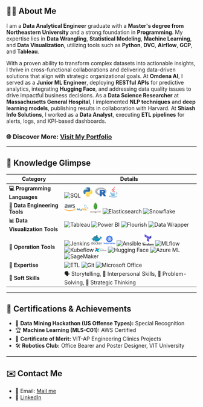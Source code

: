 ## 👨‍💻 About Me

I am a **Data Analytical Engineer** graduate with a **Master's degree from Northeastern University** and a strong foundation in **Programming**. My expertise lies in **Data Wrangling**, **Statistical Modeling**, **Machine Learning**, and **Data Visualization**, utilizing tools such as **Python**, **DVC**, **Airflow**, **GCP**, and **Tableau**. 

With a proven ability to transform complex datasets into actionable insights, I thrive in cross-functional collaborations and delivering data-driven solutions that align with strategic organizational goals. At **Omdena AI**, I served as a **Junior ML Engineer**, deploying **RESTful APIs** for predictive analytics, integrating **Hugging Face**, and addressing data quality issues to drive impactful business decisions. As a **Data Science Researcher** at **Massachusetts General Hospital**, I implemented **NLP techniques** and **deep learning models**, publishing results in collaboration with Harvard. At **Shiash Info Solutions**, I worked as a **Data Analyst**, executing **ETL pipelines** for alerts, logs, and KPI-based dashboards.

### 🌐 Discover More: [**Visit My Portfolio**](https://manoharvit.github.io/Manohar.github.io/)

---
## 🔧 Knowledge Glimpse

| **Category**              | **Details**                                                                                           |
|---------------------------|-------------------------------------------------------------------------------------------------------|
| **💻 Programming Languages** | <img src="https://upload.wikimedia.org/wikipedia/commons/8/87/Sql_data_base_with_logo.png" alt="SQL" width="30"/> <img src="https://raw.githubusercontent.com/devicons/devicon/master/icons/python/python-original.svg" alt="Python" width="30"/> <img src="https://raw.githubusercontent.com/devicons/devicon/master/icons/r/r-original.svg" alt="R" width="30"/> <img src="https://raw.githubusercontent.com/devicons/devicon/master/icons/java/java-original.svg" alt="Java" width="30"/> |
| **🔨 Data Engineering Tools**| <img src="https://raw.githubusercontent.com/devicons/devicon/master/icons/amazonwebservices/amazonwebservices-original-wordmark.svg" alt="AWS" width="30"/> <img src="https://raw.githubusercontent.com/devicons/devicon/master/icons/mysql/mysql-original-wordmark.svg" alt="MySQL" width="30"/> <img src="https://raw.githubusercontent.com/devicons/devicon/master/icons/mongodb/mongodb-original-wordmark.svg" alt="MongoDB" width="30"/> <img src="https://upload.wikimedia.org/wikipedia/commons/thumb/f/f4/Elasticsearch_logo.svg/1920px-Elasticsearch_logo.svg.png" alt="Elasticsearch" width="30"/> <img src="https://upload.wikimedia.org/wikipedia/commons/f/ff/Snowflake_Logo.svg" alt="Snowflake" width="30"/> |
| **📊 Data Visualization Tools** | <img src="https://img.shields.io/badge/Tableau-E97627?style=for-the-badge&logo=Tableau&logoColor=white" alt="Tableau" width="30"/> <img src="https://img.shields.io/badge/PowerBI-F2C811?style=for-the-badge&logo=Power%20BI&logoColor=white" alt="Power BI" width="30"/> <img src="https://www.flourish.studio/logo.svg" alt="Flourish" width="30"/> <img src="https://upload.wikimedia.org/wikipedia/commons/7/7d/Datawrapper_Logo.png" alt="Data Wrapper" width="30"/> |
| **🔧 Operation Tools**   | <img src="https://www.jenkins.io/images/logos/jenkins/jenkins.svg" alt="Jenkins" width="30"/> <img src="https://raw.githubusercontent.com/devicons/devicon/master/icons/docker/docker-original-wordmark.svg" alt="Docker" width="30"/> <img src="https://raw.githubusercontent.com/devicons/devicon/master/icons/kubernetes/kubernetes-plain-wordmark.svg" alt="Kubernetes" width="30"/> <img src="https://upload.wikimedia.org/wikipedia/commons/2/24/Ansible_logo.svg" alt="Ansible" width="30"/> <img src="https://raw.githubusercontent.com/devicons/devicon/master/icons/terraform/terraform-original-wordmark.svg" alt="Terraform" width="30"/> <img src="https://upload.wikimedia.org/wikipedia/commons/0/0c/MLflow_logo.svg" alt="MLflow" width="30"/>  <img src="https://upload.wikimedia.org/wikipedia/commons/1/13/Kubeflow_Logo_2-color_Positive.png" alt="Kubeflow" width="30"/> <img src="https://raw.githubusercontent.com/apache/airflow/main/docs/apache-airflow/img/logos/wordmark_1.png" alt="Airflow" width="30"/> <img src="https://huggingface.co/front/assets/huggingface_logo-noborder.svg" alt="Hugging Face" width="30"/> <img src="https://upload.wikimedia.org/wikipedia/commons/a/a8/Microsoft_Azure_Logo.svg" alt="Azure ML" width="30"/> <img src="https://d1.awsstatic.com/Digital%20Marketing/MLCompetency/Badge/SageMaker_CompetencyBadge.b8d99f601c2f9bd163c24694fefc8b779d3a7a8d.png" alt="SageMaker" width="30"/> |
| **📂 Expertise**             | <img src="https://upload.wikimedia.org/wikipedia/commons/4/48/ETL_Icon.png" alt="ETL" width="30"/> <img src="https://img.shields.io/badge/DVC-945DD6?style=for-the-badge&logo=dvc&logoColor=white" alt="Git" width="30"/> <img src="https://img.shields.io/badge/Microsoft-666666?style=for-the-badge&logo=microsoft&logoColor=white" alt="Microsoft Office" width="30"/> |
| **🤝 Soft Skills**           | 🗣️ Storytelling, 🤝 Interpersonal Skills, 🧩 Problem-Solving, 🧠 Strategic Thinking                  |


---

## 📜 Certifications & Achievements

- 🏅 **Data Mining Hackathon (US Offense Types):** Special Recognition
- 🏆 **Machine Learning (MLS-C01):** AWS Certified
- 🏅 **Certificate of Merit:** VIT-AP Engineering Clinics Projects
- 🛠️ **Robotics Club:** Office Bearer and Poster Designer, VIT University

---

## ✉️ Contact Me

- 📧 Email: [Mail me](mailto:vemula.gi@northeastern.edu)
- 🔗 [LinkedIn](https://linkedin.com/in/manohar511/)
